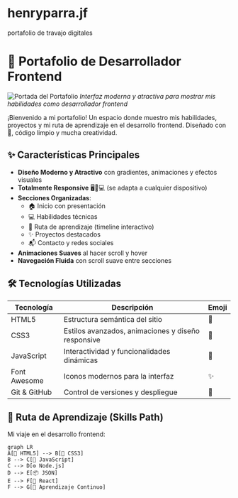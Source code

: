 # henryparra.jf
portafolio de travajo digitales

# 🎨 Portafolio de Desarrollador Frontend 

![Portada del Portafolio](https://via.placeholder.com/800x400?text=Captura+del+Portafolio+Frontend)
*Interfaz moderna y atractiva para mostrar mis habilidades como desarrollador frontend*

¡Bienvenido a mi portafolio! Un espacio donde muestro mis habilidades, proyectos y mi ruta de aprendizaje en el desarrollo frontend. Diseñado con 💖, código limpio y mucha creatividad.

## ✨ Características Principales

- **Diseño Moderno y Atractivo** con gradientes, animaciones y efectos visuales
- **Totalmente Responsive** 🖥️📱💻 (se adapta a cualquier dispositivo)
- **Secciones Organizadas**:
  - 🏠 Inicio con presentación
  - 💻 Habilidades técnicas
  - 🚀 Ruta de aprendizaje (timeline interactivo)
  - ✨ Proyectos destacados
  - 📬 Contacto y redes sociales
- **Animaciones Suaves** al hacer scroll y hover
- **Navegación Fluida** con scroll suave entre secciones

## 🛠 Tecnologías Utilizadas

| Tecnología | Descripción | Emoji |
|------------|-------------|-------|
| HTML5 | Estructura semántica del sitio | 📄 |
| CSS3 | Estilos avanzados, animaciones y diseño responsive | 🎨 |
| JavaScript | Interactividad y funcionalidades dinámicas | 🚀 |
| Font Awesome | Iconos modernos para la interfaz | ✨ |
| Git & GitHub | Control de versiones y despliegue | 🌿 |

## 🚀 Ruta de Aprendizaje (Skills Path)

Mi viaje en el desarrollo frontend:

```mermaid
graph LR
A[📄 HTML5] --> B[🎨 CSS3]
B --> C[🚀 JavaScript]
C --> D[⚙️ Node.js]
D --> E[📦 JSON]
E --> F[🔄 React]
F --> G[🌟 Aprendizaje Continuo]

